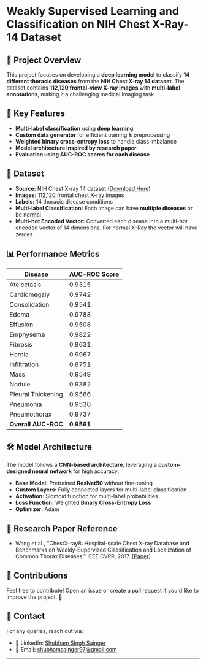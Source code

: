 # Weakly Supervised Learning and Classification on NIH Chest X-Ray-14 Dataset 

## 📌 Project Overview

This project focuses on developing a **deep learning model** to classify **14 different thoracic diseases** from the **NIH Chest X-ray 14 dataset**. The dataset contains **112,120 frontal-view X-ray images** with **multi-label annotations**, making it a challenging medical imaging task.

## 🚀 Key Features

- **Multi-label classification** using **deep learning**
- **Custom data generator** for efficient training & preprocessing
- **Weighted binary cross-entropy loss** to handle class imbalance
- **Model architecture inspired by research paper**
- **Evaluation using AUC-ROC scores for each disease**

## 🏥 Dataset

- **Source:** NIH Chest X-ray 14 dataset ([Download Here](https://nihcc.app.box.com/v/ChestXray-NIHCC))
- **Images:** 112,120 frontal chest X-ray images
- **Labels:** 14 thoracic disease conditions
- **Multi-label Classification:** Each image can have **multiple diseases** or be normal
- **Multi-hot Encoded Vector:** Converted each disease into a multi-hot encoded vector of 14 dimensions. For normal X-Ray the vector will have zeroes.

## 📊 Performance Metrics

| Disease             | AUC-ROC Score |
| ------------------- | ------------- |
| Atelectasis         | 0.9315        |
| Cardiomegaly        | 0.9742        |
| Consolidation       | 0.9541        |
| Edema               | 0.9788        |
| Effusion            | 0.9508        |
| Emphysema           | 0.9822        |
| Fibrosis            | 0.9631        |
| Hernia              | 0.9967        |
| Infiltration        | 0.8751        |
| Mass                | 0.9549        |
| Nodule              | 0.9382        |
| Pleural Thickening  | 0.9586        |
| Pneumonia           | 0.9530        |
| Pneumothorax        | 0.9737        |
| **Overall AUC-ROC** | **0.9561**    |

## 🛠️ Model Architecture

The model follows a **CNN-based architecture**, leveraging a **custom-designed neural network** for high accuracy:

- **Base Model:** Pretrained **ResNet50** without fine-tuning
- **Custom Layers:** Fully connected layers for multi-label classification
- **Activation:** Sigmoid function for multi-label probabilities
- **Loss Function:** Weighted **Binary Cross-Entropy Loss**
- **Optimizer:** Adam

## 📜 Research Paper Reference

- Wang et al., "ChestX-ray8: Hospital-scale Chest X-ray Database and Benchmarks on Weakly-Supervised Classification and Localization of Common Thorax Diseases," IEEE CVPR, 2017. [[Paper](https://arxiv.org/abs/1705.02315)]

## 🤝 Contributions

Feel free to contribute! Open an issue or create a pull request if you'd like to improve the project. 🚀

## 📧 Contact

For any queries, reach out via:

- 🔗 LinkedIn: [Shubham Singh Sainger](https://www.linkedin.com/in/shubham-sainger/)
- 📧 Email: [shubhamsainger97@gmail.com](mailto\:shubhamsainger97@gmail.com)

---
